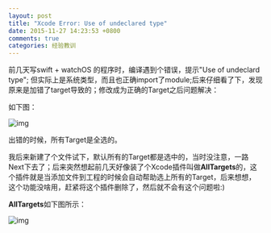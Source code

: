 ```yaml
---
layout: post
title: "Xcode Error: Use of undeclared type"
date: 2015-11-27 14:23:53 +0800
comments: true
categories: 经验教训
---
```


前几天写swift + watchOS 的程序时，编译遇到个错误，提示"Use of undeclard type"; 但实际上是系统类型，而且也正确import了module;后来仔细看了下，发现原来是加错了target导致的；修改成为正确的Target之后问题解决：

如下图：

![img](/image/XcodeTarget.jpg)

出错的时候，所有Target是全选的。

我后来新建了个文件试下，默认所有的Target都是选中的，当时没注意，一路Next下去了；后来突然想起前几天好像装了个Xcode插件叫做**AllTargets**的，这个插件就是当添加文件到工程的时候会自动帮助选上所有的Target，后来想想，这个功能没啥用，赶紧将这个插件删除了，然后就不会有这个问题啦:)

**AllTargets**如下图所示：

![img](/image/XcodeAllTargets.jpg)

